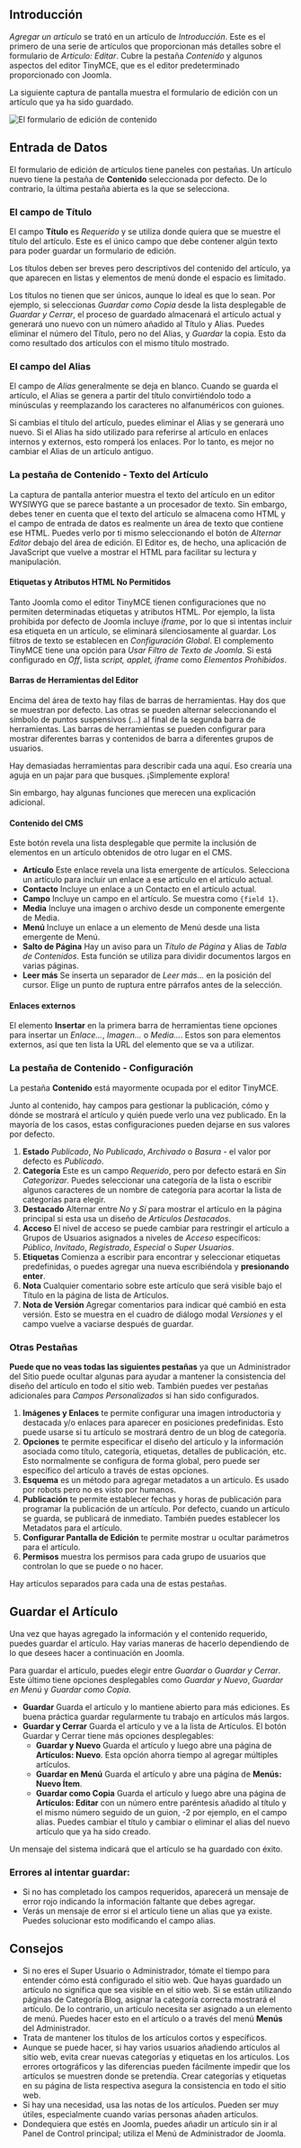 <!-- Filename: J4.x:Adding_a_New_Article / Display title: # Artículo: Editar - Contenido -->

## Introducción

*Agregar un artículo* se trató en un artículo de *Introducción*. Este es el primero de una serie de artículos que proporcionan más detalles sobre el formulario de *Artículo: Editar*. Cubre la pestaña *Contenido* y algunos aspectos del editor TinyMCE, que es el editor predeterminado proporcionado con Joomla.

La siguiente captura de pantalla muestra el formulario de edición con un artículo que ya ha sido guardado.

![El formulario de edición de contenido](../../../en/images/articles/articles-edit-content.png)

## Entrada de Datos

El formulario de edición de artículos tiene paneles con pestañas. Un artículo nuevo tiene la pestaña de **Contenido** seleccionada por defecto. De lo contrario, la última pestaña abierta es la que se selecciona.

### El campo de Título

El campo **Título** es *Requerido* y se utiliza donde quiera que se muestre el título del artículo. Este es el único campo que debe contener algún texto para poder guardar un formulario de edición.

Los títulos deben ser breves pero descriptivos del contenido del artículo, ya que aparecen en listas y elementos de menú donde el espacio es limitado.

Los títulos no tienen que ser únicos, aunque lo ideal es que lo sean. Por ejemplo, si seleccionas *Guardar como Copia* desde la lista desplegable de *Guardar y Cerrar*, el proceso de guardado almacenará el artículo actual y generará uno nuevo con un número añadido al Título y Alias. Puedes eliminar el número del Título, pero no del Alias, y *Guardar* la copia. Esto da como resultado dos artículos con el mismo título mostrado.

### El campo del Alias

El campo de *Alias* generalmente se deja en blanco. Cuando se guarda el artículo, el Alias se genera a partir del título convirtiéndolo todo a minúsculas y reemplazando los caracteres no alfanuméricos con guiones.

Si cambias el título del artículo, puedes eliminar el Alias y se generará uno nuevo. Si el Alias ha sido utilizado para referirse al artículo en enlaces internos y externos, esto romperá los enlaces. Por lo tanto, es mejor no cambiar el Alias de un artículo antiguo.

### La pestaña de Contenido - Texto del Artículo

La captura de pantalla anterior muestra el texto del artículo en un editor WYSIWYG que se parece bastante a un procesador de texto. Sin embargo, debes tener en cuenta que el texto del artículo se almacena como HTML y el campo de entrada de datos es realmente un área de texto que contiene ese HTML. Puedes verlo por ti mismo seleccionando el botón de *Alternar Editor* debajo del área de edición. El Editor es, de hecho, una aplicación de JavaScript que vuelve a mostrar el HTML para facilitar su lectura y manipulación.

#### Etiquetas y Atributos HTML No Permitidos

Tanto Joomla como el editor TinyMCE tienen configuraciones que no permiten determinadas etiquetas y atributos HTML. Por ejemplo, la lista prohibida por defecto de Joomla incluye *iframe*, por lo que si intentas incluir esa etiqueta en un artículo, se eliminará silenciosamente al guardar. Los filtros de texto se establecen en *Configuración Global*. El complemento TinyMCE tiene una opción para *Usar Filtro de Texto de Joomla*. Si está configurado en *Off*, lista *script, applet, iframe* como *Elementos Prohibidos*.

#### Barras de Herramientas del Editor

Encima del área de texto hay filas de barras de herramientas. Hay dos que se muestran por defecto. Las otras se pueden alternar seleccionando el símbolo de puntos suspensivos (...) al final de la segunda barra de herramientas. Las barras de herramientas se pueden configurar para mostrar diferentes barras y contenidos de barra a diferentes grupos de usuarios.

Hay demasiadas herramientas para describir cada una aquí. Eso crearía una aguja en un pajar para que busques. ¡Simplemente explora!

Sin embargo, hay algunas funciones que merecen una explicación adicional.

#### Contenido del CMS

Este botón revela una lista desplegable que permite la inclusión de elementos en un artículo obtenidos de otro lugar en el CMS.

- **Artículo** Este enlace revela una lista emergente de artículos. Selecciona un artículo para incluir un enlace a ese artículo en el artículo actual.
- **Contacto** Incluye un enlace a un Contacto en el artículo actual.
- **Campo** Incluye un campo en el artículo. Se muestra como `{field 1}`.
- **Media** Incluye una imagen o archivo desde un componente emergente de Media.
- **Menú** Incluye un enlace a un elemento de Menú desde una lista emergente de Menú.
- **Salto de Página** Hay un aviso para un *Título de Página* y Alias de *Tabla de Contenidos*. Esta función se utiliza para dividir documentos largos en varias páginas.
- **Leer más** Se inserta un separador de *Leer más...* en la posición del cursor. Elige un punto de ruptura entre párrafos antes de la selección.

#### Enlaces externos

El elemento **Insertar** en la primera barra de herramientas tiene opciones para insertar un *Enlace...*, *Imagen...* o *Media...*. Estos son para elementos externos, así que ten lista la URL del elemento que se va a utilizar.

### La pestaña de Contenido - Configuración

La pestaña **Contenido** está mayormente ocupada por el editor TinyMCE.

Junto al contenido, hay campos para gestionar la publicación, cómo y dónde se mostrará el artículo y quién puede verlo una vez publicado. En la mayoría de los casos, estas configuraciones pueden dejarse en sus valores por defecto.

1.  **Estado** *Publicado*, *No Publicado*, *Archivado* o *Basura* - el valor por defecto es *Publicado*.
2.  **Categoría** Este es un campo *Requerido*, pero por defecto estará en *Sin Categorizar*. Puedes seleccionar una categoría de la lista o escribir algunos caracteres de un nombre de categoría para acortar la lista de categorías para elegir.
3.  **Destacado** Alternar entre *No* y *Sí* para mostrar el artículo en la página principal si esta usa un diseño de *Artículos Destacados*.
4.  **Acceso** El nivel de acceso se puede cambiar para restringir el artículo a Grupos de Usuarios asignados a niveles de *Acceso* específicos: *Público*, *Invitado*, *Registrado*, *Especial* o *Super Usuarios*.
5.  **Etiquetas** Comienza a escribir para encontrar y seleccionar etiquetas predefinidas, o puedes agregar una nueva escribiéndola y **presionando enter**.
6.  **Nota** Cualquier comentario sobre este artículo que será visible bajo el Título en la página de lista de Artículos.
7.  **Nota de Versión** Agregar comentarios para indicar qué cambió en esta versión. Esto se muestra en el cuadro de diálogo modal *Versiones* y el campo vuelve a vaciarse después de guardar.

### Otras Pestañas

**Puede que no veas todas las siguientes pestañas** ya que un Administrador del Sitio puede ocultar algunas para ayudar a mantener la consistencia del diseño del artículo en todo el sitio web. También puedes ver pestañas adicionales para *Campos Personalizados* si han sido configurados.

1.  **Imágenes y Enlaces** te permite configurar una imagen introductoria y destacada y/o enlaces para aparecer en posiciones predefinidas. Esto puede usarse si tu artículo se mostrará dentro de un blog de categoría.
2.  **Opciones** te permite especificar el diseño del artículo y la información asociada como título, categoría, etiquetas, detalles de publicación, etc. Esto normalmente se configura de forma global, pero puede ser específico del artículo a través de estas opciones.
3.  **Esquema** es un método para agregar metadatos a un artículo. Es usado por robots pero no es visto por humanos.
4.  **Publicación** te permite establecer fechas y horas de publicación para programar la publicación de un artículo. Por defecto, cuando un artículo se guarda, se publicará de inmediato. También puedes establecer los Metadatos para el artículo.
5.  **Configurar Pantalla de Edición** te permite mostrar u ocultar parámetros para el artículo.
6.  **Permisos** muestra los permisos para cada grupo de usuarios que controlan lo que se puede o no hacer.

Hay artículos separados para cada una de estas pestañas.

## Guardar el Artículo

Una vez que hayas agregado la información y el contenido requerido, puedes guardar el artículo. Hay varias maneras de hacerlo dependiendo de lo que desees hacer a continuación en Joomla.

Para guardar el artículo, puedes elegir entre *Guardar* o *Guardar y Cerrar*. Este último tiene opciones desplegables como *Guardar y Nuevo*, *Guardar en Menú* y *Guardar como Copia*.

- **Guardar** Guarda el artículo y lo mantiene abierto para más ediciones. 
  Es buena práctica guardar regularmente tu trabajo en artículos más largos.
- **Guardar y Cerrar** Guarda el artículo y ve a la lista de Artículos. El botón Guardar y Cerrar tiene más opciones desplegables:
    - **Guardar y Nuevo** Guarda el artículo y luego abre una página de **Artículos: Nuevo**. 
      Esta opción ahorra tiempo al agregar múltiples artículos.
    - **Guardar en Menú** Guarda el artículo y abre una página de **Menús: Nuevo Ítem**.
    - **Guardar como Copia** Guarda el artículo y luego abre una página de **Artículos: Editar** 
      con un número entre paréntesis añadido al título y el mismo número 
      seguido de un guion, -2 por ejemplo, en el campo alias. Puedes cambiar 
      el título y cambiar o eliminar el alias del nuevo artículo que ya ha 
      sido creado.

Un mensaje del sistema indicará que el artículo se ha guardado con éxito.

### Errores al intentar guardar:

- Si no has completado los campos requeridos, aparecerá un mensaje de error rojo 
  indicando la información faltante que debes agregar.
- Verás un mensaje de error si el artículo tiene un alias que ya existe. Puedes solucionar esto modificando el campo alias.

## Consejos

- Si no eres el Super Usuario o Administrador, tómate el tiempo para
  entender cómo está configurado el sitio web. Que hayas guardado un
  artículo no significa que sea visible en el sitio web. Si se están utilizando páginas de Categoría Blog, asignar la categoría correcta mostrará el artículo. De lo contrario, un artículo necesita ser asignado a un elemento de menú. Puedes hacer esto en el artículo o a través del menú **Menús** del Administrador.
- Trata de mantener los títulos de los artículos cortos y específicos.
- Aunque se puede hacer, si hay varios usuarios añadiendo artículos al
  sitio web, evita crear nuevas categorías y etiquetas en los artículos.
  Los errores ortográficos y las diferencias pueden fácilmente impedir que los artículos se muestren donde se pretendía. Crear categorías y etiquetas en su página de lista respectiva asegura la consistencia en todo el sitio web.
- Si hay una necesidad, usa las notas de los artículos. Pueden ser muy
  útiles, especialmente cuando varias personas añaden artículos.
- Dondequiera que estés en Joomla, puedes añadir un artículo sin ir al
  Panel de Control principal; utiliza el Menú de Administrador de Joomla.

